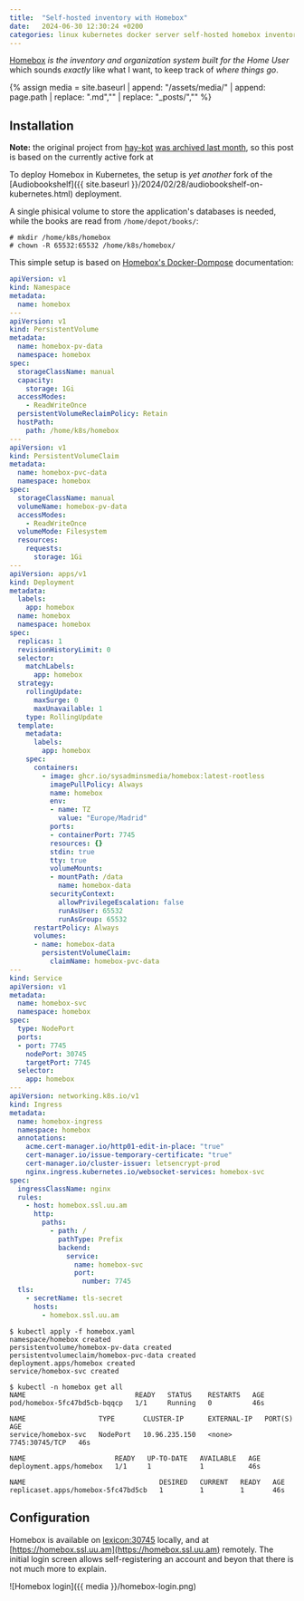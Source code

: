 ```yaml
---
title:  "Self-hosted inventory with Homebox"
date:   2024-06-30 12:30:24 +0200
categories: linux kubernetes docker server self-hosted homebox inventory
---
```


[Homebox](https://homebox.sysadminsmedia.com/en/)
*is the inventory and organization system built for the Home User*
which sounds *exactly* like what I want, to keep track of 
*where things go*.

{% assign media = site.baseurl | append: "/assets/media/" | append: page.path | replace: ".md","" | replace: "_posts/",""  %}

## Installation

**Note:** the original project from 
[hay-kot](https://github.com/hay-kot)
[was archived last month](https://github.com/hay-kot/homebox/issues/919), so this post is based on the currently active fork at


To deploy Homebox in Kubernetes, the setup is *yet another* fork
of the [Audiobookshelf]({{ site.baseurl }}/2024/02/28/audiobookshelf-on-kubernetes.html)
deployment.

A single phisical volume to store the application's databases is
needed, while the books are read from `/home/depot/books/`:

```
# mkdir /home/k8s/homebox
# chown -R 65532:65532 /home/k8s/homebox/
```

This simple setup is based on
[Homebox's Docker-Dompose](https://homebox.sysadminsmedia.com/en/quick-start#docker-compose)
documentation:

```yaml
apiVersion: v1
kind: Namespace
metadata:
  name: homebox
---
apiVersion: v1
kind: PersistentVolume
metadata:
  name: homebox-pv-data
  namespace: homebox
spec:
  storageClassName: manual
  capacity:
    storage: 1Gi
  accessModes:
    - ReadWriteOnce
  persistentVolumeReclaimPolicy: Retain
  hostPath:
    path: /home/k8s/homebox
---
apiVersion: v1
kind: PersistentVolumeClaim
metadata:
  name: homebox-pvc-data
  namespace: homebox
spec:
  storageClassName: manual
  volumeName: homebox-pv-data
  accessModes:
    - ReadWriteOnce
  volumeMode: Filesystem
  resources:
    requests:
      storage: 1Gi
---
apiVersion: apps/v1
kind: Deployment
metadata:
  labels:
    app: homebox
  name: homebox
  namespace: homebox
spec:
  replicas: 1
  revisionHistoryLimit: 0
  selector:
    matchLabels:
      app: homebox
  strategy:
    rollingUpdate:
      maxSurge: 0
      maxUnavailable: 1
    type: RollingUpdate
  template:
    metadata:
      labels:
        app: homebox
    spec:
      containers:
        - image: ghcr.io/sysadminsmedia/homebox:latest-rootless
          imagePullPolicy: Always
          name: homebox
          env:
          - name: TZ
            value: "Europe/Madrid"
          ports:
          - containerPort: 7745
          resources: {}
          stdin: true
          tty: true
          volumeMounts:
          - mountPath: /data
            name: homebox-data
          securityContext:
            allowPrivilegeEscalation: false
            runAsUser: 65532
            runAsGroup: 65532
      restartPolicy: Always
      volumes:
      - name: homebox-data
        persistentVolumeClaim:
          claimName: homebox-pvc-data
---
kind: Service
apiVersion: v1
metadata:
  name: homebox-svc
  namespace: homebox
spec:
  type: NodePort
  ports:
  - port: 7745
    nodePort: 30745
    targetPort: 7745
  selector:
    app: homebox
---
apiVersion: networking.k8s.io/v1
kind: Ingress
metadata:
  name: homebox-ingress
  namespace: homebox
  annotations:
    acme.cert-manager.io/http01-edit-in-place: "true"
    cert-manager.io/issue-temporary-certificate: "true"
    cert-manager.io/cluster-issuer: letsencrypt-prod
    nginx.ingress.kubernetes.io/websocket-services: homebox-svc
spec:
  ingressClassName: nginx
  rules:
    - host: homebox.ssl.uu.am
      http:
        paths:
          - path: /
            pathType: Prefix
            backend:
              service:
                name: homebox-svc
                port:
                  number: 7745
  tls:
    - secretName: tls-secret
      hosts:
        - homebox.ssl.uu.am
```

```
$ kubectl apply -f homebox.yaml
namespace/homebox created
persistentvolume/homebox-pv-data created
persistentvolumeclaim/homebox-pvc-data created
deployment.apps/homebox created
service/homebox-svc created

$ kubectl -n homebox get all
NAME                           READY   STATUS    RESTARTS   AGE
pod/homebox-5fc47bd5cb-bqqcp   1/1     Running   0          46s

NAME                  TYPE       CLUSTER-IP      EXTERNAL-IP   PORT(S)          AGE
service/homebox-svc   NodePort   10.96.235.150   <none>        7745:30745/TCP   46s

NAME                      READY   UP-TO-DATE   AVAILABLE   AGE
deployment.apps/homebox   1/1     1            1           46s

NAME                                 DESIRED   CURRENT   READY   AGE
replicaset.apps/homebox-5fc47bd5cb   1         1         1       46s
```

## Configuration

Homebox is available on 
[lexicon:30745](http://lexicon:30745) locally, and at
[https://homebox.ssl.uu.am](https://homebox.ssl.uu.am)
remotely. The initial login screen allows self-registering an
account and beyon that there is not much more to explain.

![Homebox login]({{ media }}/homebox-login.png)
